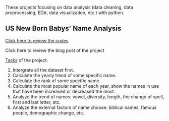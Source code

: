 These projects focusing on data analysis (data cleaning, data proprocessing, EDA, data visualization, etc.) with python.



## US New Born Babys' Name Analysis 

[Click here to review the codes](https://github.com/ffflora/data-analysis-projects/blob/master/babynames.ipynb)

Click here to review the blog post of the project

<u>Tasks</u> of the project: 

1. Intergrate all the dataset first.
2. Calculate the yearly trend of some specific name.
3. Calculate the rank of some specific name.
4. Calculate the most popular name of each year, show the names in use that have been increased or decreased the most.
5. Analyze the trend of names: vowel, diversity, length, the change of spell, first and last letter, etc.
6. Analyze the external factors of name choose: biblical names, famous people, demographic change, etc.

